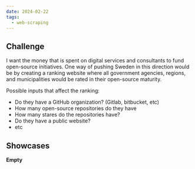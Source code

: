 ```yaml
---
date: 2024-02-22
tags:
  - web-scraping
---
```

## Challenge

I want the money that is spent on digital services and consultants to fund open-source initiatives. One way of pushing Sweden in this direction would be by creating a ranking website where all government agencies, regions, and municipalities would be rated in their open-source maturity.

Possible inputs that affect the ranking:
- Do they have a GitHub organization? (Gitlab, bitbucket, etc)
- How many open-source repositories do they have
- How many stares do the repositories have?
- Do they have a public website?
- etc
## Showcases
**Empty**